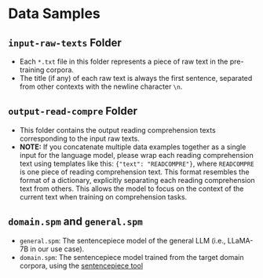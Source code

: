 # Data Samples

## `input-raw-texts` Folder

- Each `*.txt` file in this folder represents a piece of raw text in the pre-training corpora.
- The title (if any) of each raw text is always the first sentence, separated from other contexts with the newline character `\n`.

## `output-read-compre` Folder

- This folder contains the output reading comprehension texts corresponding to the input raw texts.
- **NOTE:** If you concatenate multiple data examples together as a single input for the language model, please wrap each reading comprehension text using templates like this: `{"text": "READCOMPRE"}`, where `READCOMPRE` is one piece of reading comprehension text. This format resembles the format of a dictionary, explicitly separating each reading comprehension text from others. This allows the model to focus on the context of the current text when training on comprehension tasks.

## `domain.spm` and `general.spm`

- `general.spm`: The sentencepiece model of the general LLM (i.e., LLaMA-7B in our use case).
- `domain.spm`: The sentencepiece model trained from the target domain corpora, using the [sentencepiece tool](https://github.com/google/sentencepiece)